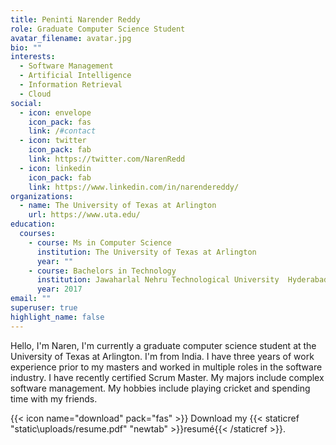 ```yaml
---
title: Peninti Narender Reddy
role: Graduate Computer Science Student
avatar_filename: avatar.jpg
bio: ""
interests:
  - Software Management
  - Artificial Intelligence
  - Information Retrieval
  - Cloud
social:
  - icon: envelope
    icon_pack: fas
    link: /#contact
  - icon: twitter
    icon_pack: fab
    link: https://twitter.com/NarenRedd
  - icon: linkedin
    icon_pack: fab
    link: https://www.linkedin.com/in/narendereddy/
organizations:
  - name: The University of Texas at Arlington
    url: https://www.uta.edu/
education:
  courses:
    - course: Ms in Computer Science
      institution: The University of Texas at Arlington
      year: ""
    - course: Bachelors in Technology
      institution: Jawaharlal Nehru Technological University  Hyderabad,India
      year: 2017
email: ""
superuser: true
highlight_name: false
---
```

Hello, I'm Naren, I'm currently a graduate computer science student at the University of Texas at Arlington. I'm from India. I have three years of work experience prior to my masters and worked in multiple roles in the software industry. I have recently certified Scrum Master. My majors include complex software management. My hobbies include playing cricket and spending time with my friends.

{{< icon name="download" pack="fas" >}} Download my {{< staticref "static\uploads/resume.pdf" "newtab" >}}resumé{{< /staticref >}}.